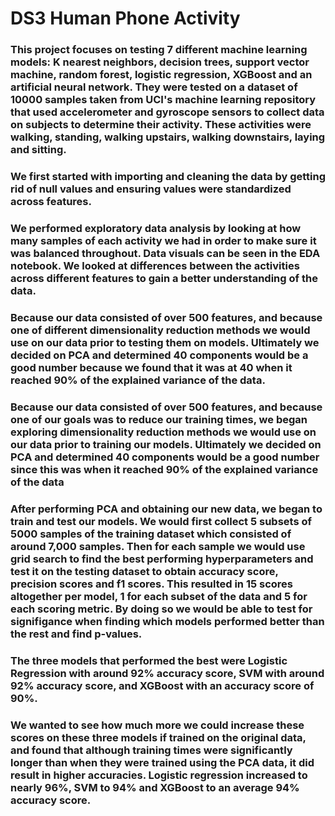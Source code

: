 # DS3 Human Phone Activity

### This project focuses on testing 7 different machine learning models: K nearest neighbors, decision trees, support vector machine, random forest, logistic regression, XGBoost and an artificial neural network. They were tested on a dataset of 10000 samples taken from UCI's machine learning repository that used accelerometer and gyroscope sensors to collect data on subjects to determine their activity. These activities were walking, standing, walking upstairs, walking downstairs, laying and sitting. 

### We first started with importing and cleaning the data by getting rid of null values and ensuring values were standardized across features. 

### We performed exploratory data analysis by looking at how many samples of each activity we had in order to make sure it was balanced throughout. Data visuals can be seen in the EDA notebook. We looked at differences between the activities across different features to gain a better understanding of the data. 

### Because our data consisted of over 500 features, and because one of different dimensionality reduction methods we would use on our data prior to testing them on models. Ultimately we decided on PCA and determined 40 components would be a good number because we found that it was at 40 when it reached 90% of the explained variance of the data. 

### Because our data consisted of over 500 features, and because one of our goals was to reduce our training times, we began exploring dimensionality reduction methods we would use on our data prior to training our models. Ultimately we decided on PCA and determined 40 components would be a good number since this was when it reached 90% of the explained variance of the data

### After performing PCA and obtaining our new data, we began to train and test our models. We would first collect 5 subsets of 5000 samples of the training dataset which consisted of around 7,000 samples. Then for each sample we would use grid search to find the best performing hyperparameters and test it on the testing dataset to obtain accuracy score, precision scores and f1 scores. This resulted in 15 scores altogether per model, 1 for each subset of the data and 5 for each scoring metric. By doing so we would be able to test for signifigance when finding which models performed better than the rest and find p-values. 

### The three models that performed the best were Logistic Regression with around 92% accuracy score, SVM with around 92% accuracy score, and XGBoost with an accuracy score of 90%. 

### We wanted to see how much more we could increase these scores on these three models if trained on the original data, and found that although training times were significantly longer than when they were trained using the PCA data, it did result in higher accuracies. Logistic regression increased to nearly 96%, SVM to 94% and XGBoost to an average 94% accuracy score. 